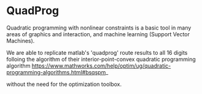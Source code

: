 # QuadProg
Quadratic programming with nonlinear constraints is a basic tool in many areas of graphics and interaction, and machine learning (Support Vector Machines).

We are able to replicate matlab's 'quadprog' route results to all 16 digits folloing the algorithm  of their interior-point-convex quadratic programming algorithm
https://www.mathworks.com/help/optim/ug/quadratic-programming-algorithms.html#bsqspm_

without the need for the optimization toolbox.
